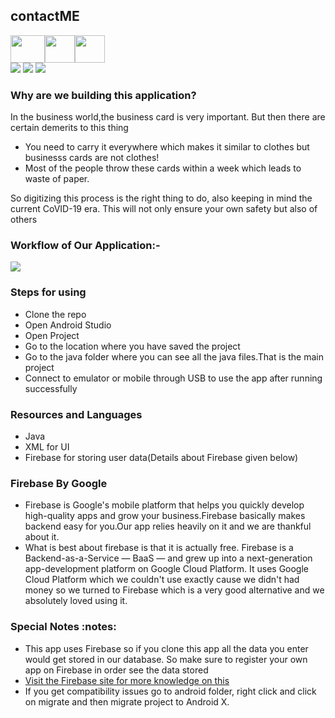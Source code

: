 ## contactME
<img src="https://cdn.vox-cdn.com/thumbor/1SrcuHFZ70PO7OPgSb2_DxM3gUk=/0x0:640x427/1820x1213/filters:focal(0x0:640x427):format(webp)/cdn.vox-cdn.com/assets/1087137/java_logo_640.jpg" height="44" width="55"><img src="https://pbs.twimg.com/profile_images/1105378972156649472/9W16lxHj_400x400.png" height="44" width="48"><img src="https://firebase.google.com/downloads/brand-guidelines/PNG/logo-vertical.png" height="44" width="48">
<br>
<img src="https://lh6.googleusercontent.com/A7eKVcKXwriPTd0TL9DngAocPPQpG6iKPFMd84_NkL-EQAct95-A1NFmEz5cgd7IEmRVaKqv98rl0mhIDbznazmhqxwksrjYnh1qEXqSrOOV3d7x0TqUd7cXGVS9ttCh-mVluyeWhFM">
<img src="https://lh5.googleusercontent.com/wnOZ1dj8zNFIHoE1qv_iCof6SZHQEVx4WnNAXW2ebBa90NsUsdJ-RkcU-M8_eVFg4qd9rX7oecqKhsGWrwh0doShfU2X6_ZrGHMf_cHf">
<img src="https://lh6.googleusercontent.com/SJtw5m12jxnakrXnypOc4EXFvXLpqzdc56yTyYYrWCKBFREceDe9j_SWMp4_LBiVULyoqQWiznAV9CnFJv-F155V1KbGJvfrY9w6dPhA30MTiH0Z0djPQHg0uefZyNQMIHIQxHqevOU">
<h3>Why are we building this application?</h3>
<p>In the business world,the business card is very important. But then there are certain demerits to this thing</p>
  <ul>
    <li>You need to carry it everywhere which makes it similar to clothes but businesss cards are not clothes!</li>
    <li>Most of the people throw these cards within a week which leads to waste of paper.</li>
 </ul>
 <p>So digitizing this process is the right thing to do, also keeping in mind the current CoVID-19 era. This will not only ensure your own safety but also of others</p>
<h3>Workflow of Our Application:-</h3>
<img src="https://user-images.githubusercontent.com/53506835/96382860-163cd800-11ae-11eb-8f57-7f2719b81e70.png">

<h3> Steps for using</h3>
<ul>
  <li>Clone the repo</li>
  <li>Open Android Studio</li>
  <li>Open Project</li>
  <li>Go to the location where you have saved the project</li>
  <li>Go to the java folder where you can see all the java files.That is the main project</li>
  <li>Connect to emulator or mobile through USB to use the app after running  successfully</li>
</ul>
<h3>Resources and Languages</h3>
<ul>
  <li>Java</li>
  <li>XML for UI</li>
  <li>Firebase for storing user data(Details about Firebase given below)</li>
</ul>
<h3>Firebase By Google</h3>
<ul>
    <li>Firebase is Google's mobile platform that helps you quickly develop high-quality apps and grow your business.Firebase basically makes backend easy for you.Our app relies heavily on it and we are thankful about it.</li>
    <li>What is best about firebase is that it is actually free. Firebase is a Backend-as-a-Service — BaaS — and grew up into a next-generation app-development platform on Google Cloud Platform. It uses Google Cloud Platform which we couldn't use exactly cause we didn't had money so we turned to Firebase which is a very good alternative and we absolutely loved using it.</li>
</ul>
<h3>Special Notes :notes:</h3>
<ul>
  <li>This app uses Firebase so if you clone this app all the data you enter would get stored in our database. So make sure to register your own app on Firebase in order see the data stored</li>
  <li><a href="https://console.firebase.google.com/?pli=1">Visit the Firebase site for more knowledge on this</a></li>
  <li>If you get compatibility issues go to android folder, right click and click on migrate and then migrate project to Android X.</li>
</ul>
